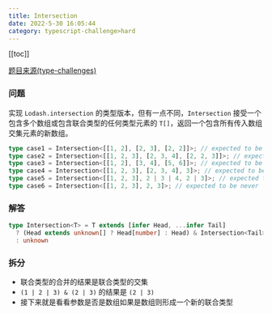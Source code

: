 ```yaml
---
title: Intersection
date: 2022-5-30 16:05:44
category: typescript-challenge>hard
---
```


[[toc]]

[题目来源(type-challenges)](https://github.com/type-challenges/type-challenges/blob/main/questions/05423-hard-intersection/README.md)

### 问题
实现 `Lodash.intersection` 的类型版本，但有一点不同，`Intersection` 接受一个包含多个数组或包含联合类型的任何类型元素的 `T[]`，返回一个包含所有传入数组交集元素的新数组。

```typescript
type case1 = Intersection<[[1, 2], [2, 3], [2, 2]]>; // expected to be 2
type case2 = Intersection<[[1, 2, 3], [2, 3, 4], [2, 2, 3]]>; // expected to be 2 | 3
type case3 = Intersection<[[1, 2], [3, 4], [5, 6]]>; // expected to be never
type case4 = Intersection<[[1, 2, 3], [2, 3, 4], 3]>; // expected to be 3
type case5 = Intersection<[[1, 2, 3], 2 | 3 | 4, 2 | 3]>; // expected to be 2 | 3
type case6 = Intersection<[[1, 2, 3], 2, 3]>; // expected to be never
```

### 解答

```typescript
type Intersection<T> = T extends [infer Head, ...infer Tail]
  ? (Head extends unknown[] ? Head[number] : Head) & Intersection<Tail>
  : unknown
```

### 拆分

- 联合类型的合并的结果是联合类型的交集
- `(1 | 2 | 3) & (2 | 3)` 的结果是 `(2 | 3)`
- 接下来就是看看参数是否是数组如果是数组则形成一个新的联合类型

